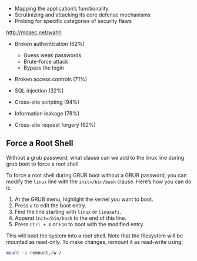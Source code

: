- Mapping the application’s functionality
- Scrutinizing and attacking its core defense mechanisms
- Probing for specific categories of security flaws

http://mdsec.net/wahh

- Broken authentication (62%)
  - Guess weak passwords
  - Brute-force attack
  - Bypass the login

- Broken access controls (71%)

- SQL injection (32%)

- Cross-site scripting (94%)

- Information leakage (78%) 

- Cross-site request forgery (92%) 

## Force a Root Shell

Without a grub password, what clause can we add to the linux line during grub boot to force a root shell

To force a root shell during GRUB boot without a GRUB password, you can modify the `linux` line with the `init=/bin/bash` clause. Here’s how you can do it:

1. At the GRUB menu, highlight the kernel you want to boot.
2. Press `e` to edit the boot entry.
3. Find the line starting with `linux` or `linuxefi`.
4. Append `init=/bin/bash` to the end of this line.
5. Press `Ctrl + X` or `F10` to boot with the modified entry.

This will boot the system into a root shell. Note that the filesystem will be mounted as read-only. To make changes, remount it as read-write using:

```bash
mount -o remount,rw /
```

